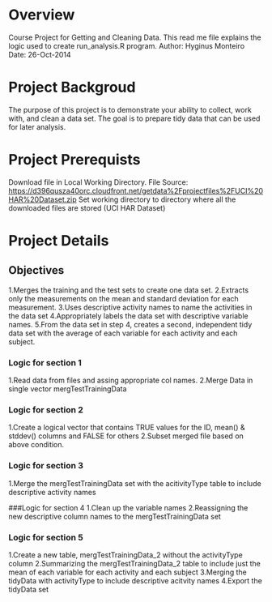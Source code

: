 # Overview
Course Project for Getting and Cleaning Data.
This read me file explains the logic used to create run_analysis.R program.
Author: Hyginus Monteiro
Date: 26-Oct-2014

# Project Backgroud
The purpose of this project is to demonstrate your ability to collect, work with, and clean a data set. 
The goal is to prepare tidy data that can be used for later analysis. 

# Project Prerequists
Download file in Local Working Directory.
File Source: https://d396qusza40orc.cloudfront.net/getdata%2Fprojectfiles%2FUCI%20HAR%20Dataset.zip
Set working directory to directory where all the downloaded files are stored (UCI HAR Dataset)

# Project Details
## Objectives 
1.Merges the training and the test sets to create one data set.
2.Extracts only the measurements on the mean and standard deviation for each measurement. 
3.Uses descriptive activity names to name the activities in the data set
4.Appropriately labels the data set with descriptive variable names. 
5.From the data set in step 4, creates a second, independent tidy data set with the average of each variable for each activity and each subject.

### Logic for section 1
1.Read data from files and assing appropriate col names.
2.Merge Data in single vector mergTestTrainingData

### Logic for section 2
1.Create a logical vector that contains TRUE values for the ID, mean() & stddev() columns and FALSE for others
2.Subset merged file based on above condition.

### Logic for section 3
1.Merge the mergTestTrainingData set with the acitivityType table to include descriptive activity names


###Logic for section 4
1.Clean up the variable names
2.Reassigning the new descriptive column names to the mergTestTrainingData set

### Logic for section 5
1.Create a new table, mergTestTrainingData_2 without the activityType column
2.Summarizing the mergTestTrainingData_2 table to include just the mean of each variable for each activity and each subject
3.Merging the tidyData with activityType to include descriptive acitvity names
4.Export the tidyData set 

